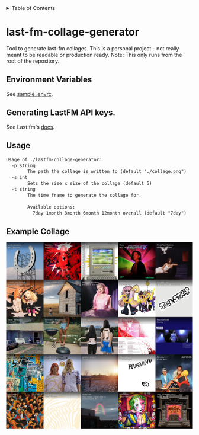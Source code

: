 <details>
<summary>
Table of Contents
</summary>

- [last-fm-collage-generator](#last-fm-collage-generator)
  - [Environment Variables](#environment-variables)
  - [Generating LastFM API keys.](#generating-lastfm-api-keys)
  - [Usage](#usage)
  - [Example Collage](#example-collage)

</details>

# last-fm-collage-generator

Tool to generate last-fm collages. This is a personal project - not really meant
to be readable or production ready. Note: This only runs from the root of the repository.

## Environment Variables

See [sample .envrc](.envrc.example).

## Generating LastFM API keys.

See Last.fm's [docs](https://www.last.fm/api#getting-started).

## Usage

```
Usage of ./lastfm-collage-generator:
  -p string
        The path the collage is written to (default "./collage.png")
  -s int
        Sets the size x size of the collage (default 5)
  -t string
        The time frame to generate the collage for.
    
        Available options:
          7day 1month 3month 6month 12month overall (default "7day")
```


## Example Collage

![Collage generated by lastfm-collage-generator.](./docs/example5x5.png)
